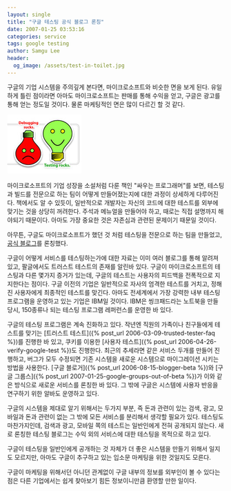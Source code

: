 ```yaml
---
layout: single
title: "구글 테스팅 공식 블로그 론칭"
date: 2007-01-25 03:53:16
categories: service
tags: google testing
author: Samgu Lee
header:
  og_image: /assets/test-in-toilet.jpg
---
```


구글의 기업 시스템을 주의깊게 본다면, 마이크로소프트와 비슷한 면을 보게 된다. 유일하게 틀린 점이라면 아마도 마이크로소프트는 판매를 통해 수익을 얻고, 구글은 광고를 통해 얻는 정도일 것이다. 물론 마케팅적인 면은 많이 다르긴 할 것 같다.

![구글 테스트 블로그 그림](/assets/test-in-toilet.jpg)

마이크로소프트의 기업 성장을 소설처럼 다룬 책인 "싸우는 프로그래머"를 보면, 테스팅과 빌드를 전문으로 하는 팀이 어떻게 만들어졌는지에 대한 과정이 상세하게 다루어진다. 책에서도 알 수 있듯이, 일반적으로 개발자는 자신의 코드에 대한 테스트를 외부에 맞기는 것을 상당히 꺼려한다. 주석과 메뉴얼을 만들어야 하고, 때로는 직접 설명까지 해야되기 때문이다. 아마도 가장 중요한 것은 자존심과 관련된 문제이기 때문일 것이다.

아무튼, 구글도 마이크로소프트가 했던 것 처럼 테스팅을 전문으로 하는 팀을 만들었고, [공식 블로그](http://googletesting.blogspot.com/2007/01/introducing-testing-on-toilet.html)를 론칭했다.

구글이 어떻게 서비스를 테스팅하는가에 대한 자료는 이미 여러 블로그를 통해 알려져 있고, 팔글에서도 트러스트 테스트의 존재를 알린바 있다. 구글이 마이크로소프트의 테스팅과 다른 몇가지 증거가 있는데, 구글의 테스트는 사용자의 피드백을 전폭적으로 지지한다는 점이다. 구글 이전의 기업은 일반적으로 자사의 엄격한 테스트를 거치고, 정해진 사용자에게 최종적인 테스트를 맞긴다. 아마도 전세계에서 가장 강력한 내부 테스팅 프로그램을 운영하고 있는 기업은 IBM일 것이다. IBM은 씽크패드라는 노트북을 만들 당시, 150종류나 되는 테스팅 프로그램 레퍼런스를 운영한 바 있다.

구글의 테스팅 프로그램은 계속 진화하고 있다. 작년엔 직원의 가족이나 친구들에게 테스트를 맞기는 [트러스트 테스트]({% post_url 2006-03-09-trusted-tester-faq %})를 진행한 바 있고, 쿠키를 이용한 [사용자 테스트]({% post_url 2006-04-26-verify-google-test %})도 진행한다. 최근의 추세라면 같은 서비스 두개를 만들어 진행하고, 버그가 모두 수정되면 기존 시스템을 새로운 시스템으로 마이그레이션 시키는 방법을 사용한다. [구글 블로거]({% post_url 2006-08-15-blogger-beta %})와 [구글 그룹스]({% post_url 2007-01-25-google-groups-out-of-beta %})가 이와 같은 방식으로 새로운 서비스를 론칭한 바 있다. 그 밖에 구글은 시스템에 사용자 반응을 연구하기 위한 알바도 운영하고 있다.

구글의 시스템을 제대로 알기 위해서는 두가지 부분, 즉 돈과 관련이 있는 검색, 광고, 모바일과 돈과 관련이 없는 그 밖에 모든 서비스를 분리해서 생각할 필요가 있다. 테스팅도 마찬가지인데, 검색과 광고, 모바일 쪽의 테스트는 일반인에게 전혀 공개되지 않는다. 새로 론칭한 테스팅 블로그는 수익 외의 서비스에 대한 테스팅을 목적으로 하고 있다.

구글이 테스팅을 일반인에게 공개하는 것 자체가 더 좋은 시스템을 만들기 위해서 일지도 모르지만, 아마도 구글이 추구하고 있는 입소문 마케팅을 위한 것일지도 모른다.

구글이 마케팅을 위해서던 아니던 관계없이 구글 내부의 정보를 외부인이 볼 수 있다는 점은 다른 기업에서는 쉽게 찾아보기 힘든 정보이니만큼 환영할 만한 일이다.

